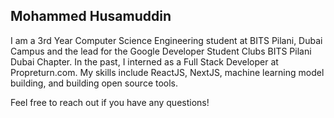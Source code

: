 ## Mohammed Husamuddin

I am a 3rd Year Computer Science Engineering student at BITS Pilani, Dubai Campus and the lead for the Google Developer Student Clubs BITS Pilani Dubai Chapter. In the past, I interned as a Full Stack Developer at Propreturn.com. My skills include ReactJS, NextJS, machine learning model building, and building open source tools.

Feel free to reach out if you have any questions!
